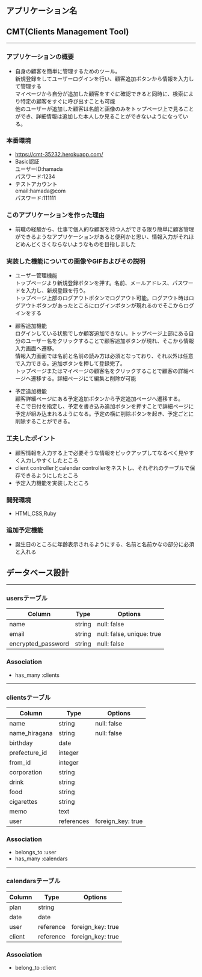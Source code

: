 ## アプリケーション名  
## CMT(Clients Management Tool)
----------
### アプリケーションの概要  
* 自身の顧客を簡単に管理するためのツール。  
新規登録をしてユーザーログインを行い、顧客追加ボタンから情報を入力して管理する  
マイページから自分が追加した顧客をすぐに確認できると同時に、検索により特定の顧客をすぐに呼び出すことも可能  
他のユーザーが追加した顧客は名前と画像のみをトップページ上で見ることができ、詳細情報は追加した本人しか見ることができないようになっている。

### 本番環境  
* https://cmt-35232.herokuapp.com/  
* Basic認証  
ユーザーID:hamada  
パスワード:1234  
* テストアカウント  
email:hamada@com  
パスワード:111111  

### このアプリケーションを作った理由  
* 前職の経験から、仕事で個人的な顧客を持つ人ができる限り簡単に顧客管理ができるようなアプリケーションがあると便利かと思い、情報入力がそれほどめんどくさくならないようなものを目指しました

### 実装した機能についての画像やGIFおよびその説明  
* ユーザー管理機能  
トップページより新規登録ボタンを押す。名前、メールアドレス、パスワードを入力し、新規登録を行う。  
トップページ上部のログアウトボタンでログアウト可能。ログアウト時はログアウトボタンがあったところにログインボタンが現れるのでそこからログインをする  

* 顧客追加機能  
ログインしている状態でしか顧客追加できない。トップページ上部にある自分のユーザー名をクリックすることで顧客追加ボタンが現れ、そこから情報入力画面へ遷移。  
情報入力画面では名前と名前の読み方は必須となっており、それ以外は任意で入力できる。追加ボタンを押して登録完了。  
トップページまたはマイページの顧客名をクリックすることで顧客の詳細ページへ遷移する。詳細ページにて編集と削除が可能  

* 予定追加機能  
顧客詳細ページにある予定追加ボタンから予定追加ページへ遷移する。  
そこで日付を指定し、予定を書き込み追加ボタンを押すことで詳細ページに予定が組み込まれるようになる。予定の横に削除ボタンを起き、予定ごとに削除することができる。

### 工夫したポイント  
* 顧客情報を入力する上で必要そうな情報をピックアップしてなるべく見やすく入力しやすくしたところ  
* client controllerとcalendar controllerをネストし、それぞれのテーブルで保存できるようにしたところ  
* 予定入力機能を実装したところ  

### 開発環境  
* HTML,CSS,Ruby

### 追加予定機能  
* 誕生日のところに年齢表示されるようにする、名前と名前かなの部分に必須と入れる

## データベース設計
----------

### usersテーブル

| Column              | Type   | Options                  |
| ----------          | ------ | ---------                | 
| name                | string | null: false              |
| email               | string | null: false, unique: true|
| encrypted_password  | string | null: false              |     


### Association
- has_many :clients

----------
### clientsテーブル

| Column             | Type        | Options           |
| ----------         | ----------- | ---------         |
| name               | string      | null: false       |
| name_hiragana      | string      | null: false       |
| birthday           | date        |                   |
| prefecture_id      | integer     |                   |
| from_id            | integer     |                   |
| corporation        | string      |                   |
| drink              | string      |                   |
| food               | string      |                   |
| cigarettes         | string      |                   |
| memo               | text        |                   |
| user               | references  | foreign_key: true |

### Association
- belongs_to :user
- has_many   :calendars
----------
### calendarsテーブル

| Column              | Type      | Options                  |
| ----------          | ------    | ---------                | 
| plan                | string    |                          |
| date                | date      |                          |
| user                | reference | foreign_key: true        |     
| client              | reference | foreign_key: true        | 

### Association
- belong_to :client

